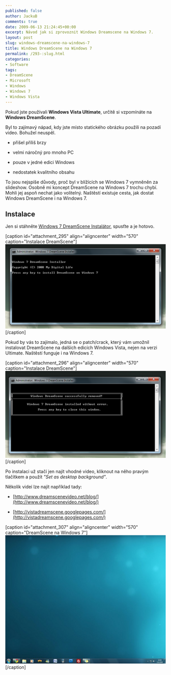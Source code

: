 ```yaml
---
published: false
author: JackuB
comments: true
date: 2009-06-13 21:24:45+00:00
excerpt: Návod jak si zprovoznit Windows Dreamscene na Windows 7.
layout: post
slug: windows-dreamscene-na-windows-7
title: Windows DreamScene na Windows 7
permalink: /293-:slug.html
categories:
- Software
tags:
- DreamScene
- Microsoft
- Windows
- Windows 7
- Windows Vista
---
```


Pokud jste používali **Windows Vista Ultimate**, určitě si vzpomínáte na **Windows DreamScene**.


Byl to zajímavý nápad, kdy jste místo statického obrázku použili na pozadí video. Bohužel neuspěl.




  * přišel příliš brzy


  * velmi náročný pro mnoho PC


  * pouze v jedné edici Windows


  * nedostatek kvalitního obsahu


To jsou nejspíše důvody, proč byl v blížících se Windows 7 vymněněn za slideshow. Osobně mi koncept DreamScene na Windows 7 trochu chybí. Mohli jej aspoň nechat jako volitelný. Naštěstí existuje cesta, jak dostat Windows DreamScene i na Windows 7.


## Instalace


Jen si stáhněte  [Windows 7 DreamScene Instalátor](/uploads/2009/06/Windows7-DreamScene.exe), spusťte a je hotovo.

[caption id="attachment_295" align="aligncenter" width="570" caption="Instalace DreamScene"][![Instalace DreamScene](/uploads/2009/06/install-dreamscene-570x299.PNG)](/uploads/2009/06/install-dreamscene.PNG)[/caption]

Pokud by vás to zajímalo, jedná se o patch/crack, který vám umožnil instalovat DreamScene na dalších edicích Windows Vista, nejen na verzi Ultimate. Naštěstí funguje i na Windows 7.

[caption id="attachment_296" align="aligncenter" width="570" caption="Instalace DreamScene"][![Instalace DreamScene](/uploads/2009/06/success-570x309.PNG)](/uploads/2009/06/success.PNG)[/caption]

Po instalaci už stačí jen najít vhodné video, kliknout na něho pravým tlačítkem a použít _"Set as desktop background"_.

Několik videí lze najít například tady:




  * [http://www.dreamscenevideo.net/blog/](http://www.dreamscenevideo.net/blog/)


  * [http://vistadreamscene.googlepages.com/](http://vistadreamscene.googlepages.com/)



[caption id="attachment_307" align="aligncenter" width="570" caption="DreamScene na Windows 7"][![DreamScene na Windows 7](/uploads/2009/06/dreamscene-570x456.jpg)](/uploads/2009/06/dreamscene.jpg)[/caption]
